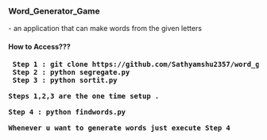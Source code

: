  <h3>Word_Generator_Game</h3>
 
 <p> - an application that can make words from the given letters 
 </p>
 
 <h4> How to Access??? </h4>
 
 <b>
 <pre>
 Step 1 : git clone https://github.com/Sathyamshu2357/word_generator.git
 Step 2 : python segregate.py
 Step 3 : python sortit.py
 <br>Steps 1,2,3 are the one time setup .
 <br>Step 4 : python findwords.py 
 <br>Whenever u want to generate words just execute Step 4
 </pre>
 </b>
